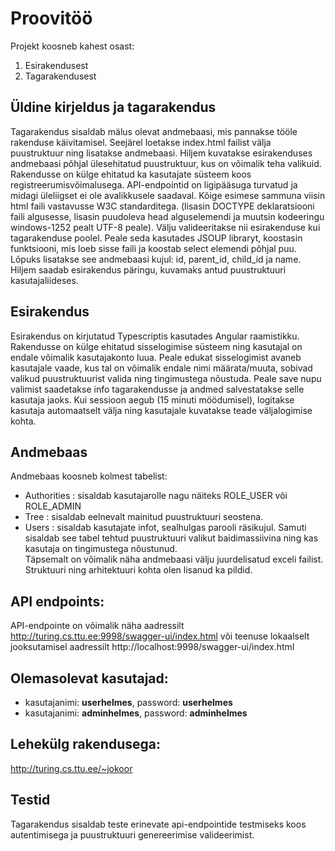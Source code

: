 # Proovitöö

Projekt koosneb kahest osast:
1. Esirakendusest
2. Tagarakendusest

## Üldine kirjeldus ja tagarakendus
Tagarakendus sisaldab mälus olevat andmebaasi, mis pannakse tööle rakenduse käivitamisel. Seejärel loetakse index.html failist välja puustruktuur ning lisatakse andmebaasi. Hiljem kuvatakse esirakenduses andmebaasi põhjal ülesehitatud puustruktuur, kus on võimalik teha valikuid.
Rakendusse on külge ehitatud ka kasutajate süsteem koos registreerumisvõimalusega. API-endpointid on ligipääsuga turvatud ja midagi üleliigset ei ole avalikkusele saadaval. Kõige esimese sammuna viisin html faili vastavusse W3C standarditega. (lisasin DOCTYPE deklaratsiooni faili algusesse, lisasin puudoleva head alguselemendi ja muutsin kodeeringu windows-1252 pealt UTF-8 peale). Välju valideeritakse nii esirakenduse kui tagarakenduse poolel. Peale seda kasutades JSOUP libraryt, koostasin funktsiooni, mis loeb sisse faili ja koostab select elemendi põhjal puu. Lõpuks lisatakse see andmebaasi kujul: id, parent_id, child_id ja name. Hiljem saadab esirakendus päringu, kuvamaks antud puustruktuuri kasutajaliideses.

## Esirakendus
Esirakendus on kirjutatud Typescriptis kasutades Angular raamistikku. Rakendusse on külge ehitatud sisselogimise süsteem ning kasutajal on endale võimalik kasutajakonto luua. Peale edukat sisselogimist avaneb kasutajale vaade, kus tal on võimalik endale nimi määrata/muuta, sobivad valikud puustruktuurist valida ning tingimustega nõustuda. Peale save nupu valimist saadetakse info tagarakendusse ja andmed salvestatakse selle kasutaja jaoks. Kui sessioon aegub (15 minuti möödumisel), logitakse kasutaja automaatselt välja ning kasutajale kuvatakse teade väljalogimise kohta.

## Andmebaas
Andmebaas koosneb kolmest tabelist:
- Authorities : sisaldab kasutajarolle nagu näiteks ROLE_USER või ROLE_ADMIN
- Tree : sisaldab eelnevalt mainitud puustruktuuri seostena.
- Users : sisaldab kasutajate infot, sealhulgas parooli räsikujul. Samuti sisaldab see tabel tehtud puustruktuuri valikut baidimassiivina ning kas kasutaja on tingimustega nõustunud. <br>
Täpsemalt on võimalik näha andmebaasi välju juurdelisatud exceli failist.<br>
Struktuuri ning arhitektuuri kohta olen lisanud ka pildid.

## API endpoints:
API-endpointe on võimalik näha aadressilt http://turing.cs.ttu.ee:9998/swagger-ui/index.html või teenuse lokaalselt jooksutamisel aadressilt http://localhost:9998/swagger-ui/index.html

## Olemasolevat kasutajad:
- kasutajanimi: **userhelmes**, password: **userhelmes**
- kasutajanimi: **adminhelmes**, password: **adminhelmes**

## Lehekülg rakendusega:
http://turing.cs.ttu.ee/~jokoor 

## Testid
Tagarakendus sisaldab teste erinevate api-endpointide testmiseks koos autentimisega ja puustruktuuri genereerimise valideerimist.
